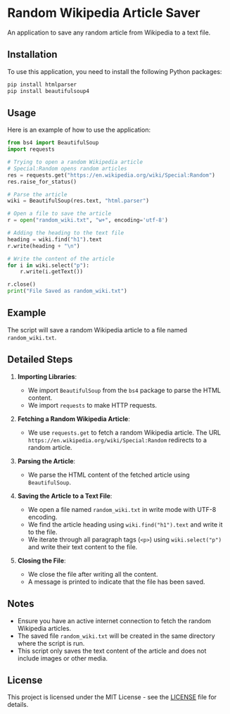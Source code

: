 # Random Wikipedia Article Saver

An application to save any random article from Wikipedia to a text file.

## Installation

To use this application, you need to install the following Python packages:

```bash
pip install htmlparser
pip install beautifulsoup4
```

## Usage

Here is an example of how to use the application:

```python
from bs4 import BeautifulSoup
import requests

# Trying to open a random Wikipedia article
# Special:Random opens random articles
res = requests.get("https://en.wikipedia.org/wiki/Special:Random")
res.raise_for_status()

# Parse the article
wiki = BeautifulSoup(res.text, "html.parser")

# Open a file to save the article
r = open("random_wiki.txt", "w+", encoding='utf-8')

# Adding the heading to the text file
heading = wiki.find("h1").text
r.write(heading + "\n")

# Write the content of the article
for i in wiki.select("p"):
    r.write(i.getText())

r.close()
print("File Saved as random_wiki.txt")
```

## Example

The script will save a random Wikipedia article to a file named `random_wiki.txt`.

## Detailed Steps

1. **Importing Libraries**:
    - We import `BeautifulSoup` from the `bs4` package to parse the HTML content.
    - We import `requests` to make HTTP requests.

2. **Fetching a Random Wikipedia Article**:
    - We use `requests.get` to fetch a random Wikipedia article. The URL `https://en.wikipedia.org/wiki/Special:Random` redirects to a random article.

3. **Parsing the Article**:
    - We parse the HTML content of the fetched article using `BeautifulSoup`.

4. **Saving the Article to a Text File**:
    - We open a file named `random_wiki.txt` in write mode with UTF-8 encoding.
    - We find the article heading using `wiki.find("h1").text` and write it to the file.
    - We iterate through all paragraph tags (`<p>`) using `wiki.select("p")` and write their text content to the file.

5. **Closing the File**:
    - We close the file after writing all the content.
    - A message is printed to indicate that the file has been saved.

## Notes

- Ensure you have an active internet connection to fetch the random Wikipedia articles.
- The saved file `random_wiki.txt` will be created in the same directory where the script is run.
- This script only saves the text content of the article and does not include images or other media.

## License

This project is licensed under the MIT License - see the [LICENSE](LICENSE) file for details.
